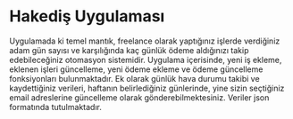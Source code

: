 # Hakediş Uygulaması

Uygulamada ki temel mantık, freelance olarak yaptığınız işlerde verdiğiniz adam gün sayısı ve karşılığında kaç günlük ödeme aldığınızı takip edebileceğiniz otomasyon sistemidir.
Uygulama içerisinde, yeni iş ekleme, eklenen işleri güncelleme, yeni ödeme ekleme ve ödeme güncelleme fonksiyonları bulunmaktadır.
Ek olarak günlük hava durumu takibi ve kaydettiğiniz verileri, haftanın belirlediğiniz günlerinde, yine sizin seçtiğiniz email adreslerine güncelleme olarak gönderebilmektesiniz.
Veriler json formatında tutulmaktadır.



